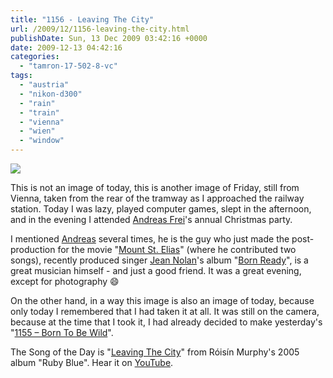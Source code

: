 ```yaml
---
title: "1156 - Leaving The City"
url: /2009/12/1156-leaving-the-city.html
publishDate: Sun, 13 Dec 2009 03:42:16 +0000
date: 2009-12-13 04:42:16
categories: 
  - "tamron-17-502-8-vc"
tags: 
  - "austria"
  - "nikon-d300"
  - "rain"
  - "train"
  - "vienna"
  - "wien"
  - "window"
---
```

<a target="_blank" href="https://d25zfm9zpd7gm5.cloudfront.net/1200x1200/2009/20091211_155946_ps.jpg"><img src="https://d25zfm9zpd7gm5.cloudfront.net/0600x0600/2009/20091211_155946_ps.jpg" /></a>

This is not an image of today, this is another image of Friday, still from Vienna, taken from the rear of the tramway as I approached the railway station. Today I was lazy, played computer games, slept in the afternoon, and in the evening I attended <a target="_blank" href="http://www.freiaudio.com/">Andreas Frei</a>'s annual Christmas party. 

I mentioned <a target="_blank" href="https://d25zfm9zpd7gm5.cloudfront.net/1200x1200/2008/20080117_210512_ps.jpg">Andreas</a> several times, he is the guy who just made the post-production for the movie "<a target="_blank" href="http://www.mountstelias.com/">Mount St. Elias</a>" (where he contributed two songs), recently produced singer <a target="_blank" href="http://www.jeannolan.com/">Jean Nolan</a>'s album "<a target="_blank" href="http://jeannolan.wordpress.com/born_ready_poll/">Born Ready</a>", is a great musician himself - and just a good friend. It was a great evening, except for photography 😄

 On the other hand, in a way this image is also an image of today, because only today I remembered that I had taken it at all. It was still on the camera, because at the time that I took it, I had already decided to make yesterday's "<a target="_blank" href="/2009/12/1155-born-to-be-wild.html">1155 – Born To Be Wild</a>".

The Song of the Day is "<a target="_blank" href="http://www.lyricsmode.com/lyrics/r/roisin_murphy/leaving_the_city.html">Leaving The City</a>" from Róisín Murphy's 2005 album "Ruby Blue". Hear it on <a target="_blank" href="http://www.youtube.com/watch?v=f0U3E9zCWcg">YouTube</a>.
